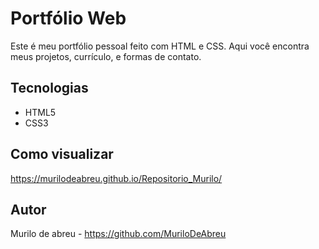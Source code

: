 # Portfólio Web

Este é meu portfólio pessoal feito com HTML e CSS. Aqui você encontra meus projetos, currículo, e formas de contato.

## Tecnologias
- HTML5
- CSS3

## Como visualizar
 https://murilodeabreu.github.io/Repositorio_Murilo/

## Autor
Murilo de abreu - https://github.com/MuriloDeAbreu
